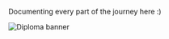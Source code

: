 Documenting every part of the journey here :)

![Diploma banner](https://github.com/user-attachments/assets/598b927d-2b8f-4ed1-9590-41933051a25a)


